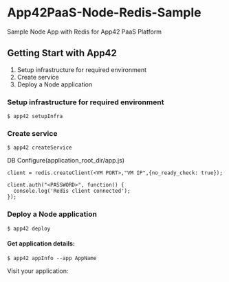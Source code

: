 App42PaaS-Node-Redis-Sample
===========================

Sample Node App with Redis for App42 PaaS Platform


## Getting Start with App42

1. Setup infrastructure for required environment
2. Create service
3. Deploy a Node application

### Setup infrastructure for required environment

    $ app42 setupInfra   
    
### Create service

    $ app42 createService
    
DB Configure(application_root_dir/app.js) 

    client = redis.createClient(<VM PORT>,"VM IP",{no_ready_check: true});

    client.auth("<PASSWORD>", function() {
      console.log('Redis client connected');
    });
    
### Deploy a Node application

    $ app42 deploy

#### Get application details:

    $ app42 appInfo --app AppName    
    
Visit your application:


